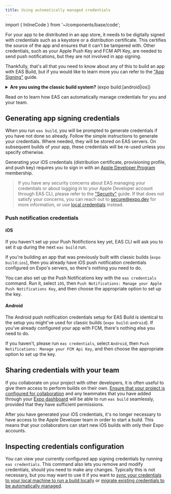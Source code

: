 ```yaml
---
title: Using automatically managed credentials
---
```


import { InlineCode } from '~/components/base/code';

For your app to be distributed in an app store, it needs to be digitally signed with credentials such as a keystore or a distribution certificate. This certifies the source of the app and ensures that it can't be tampered with. Other credentials, such as your Apple Push Key and FCM API Key, are needed to send push notifications, but they are not involved in app signing.

Thankfully, that's all that you need to know about any of this to build an app with EAS Build, but if you would like to learn more you can refer to the ["App Signing"](/app-signing/app-credentials.md) guide.

<details><summary><strong>Are you using the classic build system?</strong> (<InlineCode>expo build:[android|ios]</InlineCode>)</summary> <p>

Learn how to [manage credentials with our classic build service](/app-signing/app-credentials.md).

</p>
</details>

Read on to learn how EAS can automatically manage credentials for you and your team.

## Generating app signing credentials

When you run `eas build`, you will be prompted to generate credentials if you have not done so already. Follow the simple instructions to generate your credentials. Where needed, they will be stored on EAS servers. On subsequent builds of your app, these credentials will be re-used unless you specify otherwise.

Generating your iOS credentials (distribution certificate, provisioning profile, and push key) requires you to sign in with an [Apple Developer Program](https://developer.apple.com/programs) membership.

> If you have any security concerns about EAS managing your credentials or about logging in to your Apple Developer account through EAS CLI, please refer to the ["Security"](/distribution/security.md) guide. If that does not satisfy your concerns, you can reach out to [secure@expo.dev](mailto:secure@expo.dev) for more information, or use [local credentials](/app-signing/local-credentials.md) instead.

### Push notification credentials

#### iOS

If you haven't set up your Push Notifictions key yet, EAS CLI will ask you to set it up during the next `eas build` run.

If you're building an app that was previously built with classic builds (`expo build:ios`), then you already have iOS push notification credentials configured on Expo's servers, so there's nothing you need to do.

You can also set up the Push Notifications key with the `eas credentials` command. Run it, select `iOS`, then `Push Notifications: Manage your Apple Push Notifications Key`, and then choose the appropriate option to set up the key.

#### Android

The Android push notification credentials setup for EAS Build is identical to the setup you might've used for classic builds (`expo build:android`). If you've already configured your app with FCM, there's nothing else you need to do.

If you haven't, please run `eas credentials`, select `Android`, then `Push Notifications: Manage your FCM Api Key`, and then choose the appropriate option to set up the key.

## Sharing credentials with your team

If you collaborate on your project with other developers, it is often useful to give them access to perform builds on their own. [Ensure that your project is configured for collaboration](/accounts/working-together.md) and any teammates that you have added through your [Expo dashboard](https://expo.dev/) will be able to run `eas build` seamlessly, provided that they have sufficient permissions.

After you have generated your iOS credentials, it's no longer necessary to have access to the Apple Developer team in order to start a build. This means that your collaborators can start new iOS builds with only their Expo accounts.

## Inspecting credentials configuration

You can view your currently configured app signing credentials by running `eas credentials`. This command also lets you remove and modify credentials, should you need to make any changes. Typically this is not necessary, but you may want to use it if you want to [sync your credentials to your local machine to run a build locally](syncing-credentials.md) or [migrate existing credentials to be automatically managed](existing-credentials.md).
